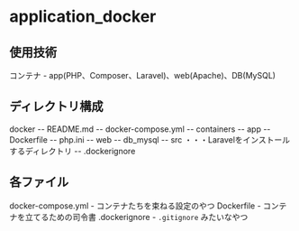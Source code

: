 # application_docker

## 使用技術
コンテナ - app(PHP、Composer、Laravel)、web(Apache)、DB(MySQL)


## ディレクトリ構成
docker
 -- README.md
 -- docker-compose.yml
 -- containers
    -- app
        -- Dockerfile
        -- php.ini
    -- web
    -- db_mysql
 -- src  ・・・Laravelをインストールするディレクトリ
 -- .dockerignore

## 各ファイル
docker-compose.yml - コンテナたちを束ねる設定のやつ
Dockerfile - コンテナを立てるための司令書
.dockerignore - `.gitignore` みたいなやつ